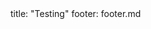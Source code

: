 <frontmatter>
title: "Testing"
footer: footer.md
</frontmatter>

<include src="container-inPage-asFlat.md" boilerplate />